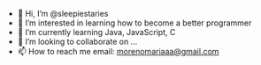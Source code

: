 - 👋 Hi, I’m @sleepiestaries
- 👀 I’m interested in learning how to become a better programmer 
- 🌱 I’m currently learning Java, JavaScript, C 
- 💞️ I’m looking to collaborate on ...
- 📫 How to reach me email: morenomariaaa@gmail.com

<!---
sleepiestaries/sleepiestaries is a ✨ special ✨ repository because its `README.md` (this file) appears on your GitHub profile.
You can click the Preview link to take a look at your changes.
--->
